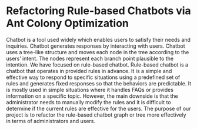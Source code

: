 # Refactoring Rule-based Chatbots via Ant Colony Optimization

Chatbot is a tool used widely which enables users to satisfy their needs and inquiries. Chatbot generates responses by interacting with users. Chatbot uses a tree-like structure and moves each node in  the tree according to the users’ intent. The nodes represent each branch point plausible to the intention. We have focused on rule-based chatbot. Rule-based chatbot is a chatbot that operates in provided rules in advance. It is a simple and effective way to respond to specific situations using a predefined set of rules and generates fixed responses so that the behaviors are predictable. It is mostly used in simple situations where it handles FAQs or provides information on a specific topic. However, the main downside is that the administrator needs to manually modify the rules and it is difficult to determine if the current rules are effective for the users. The purpose of our project is to refactor the rule-based chatbot graph or tree more effectively in terms of administrators and users.

